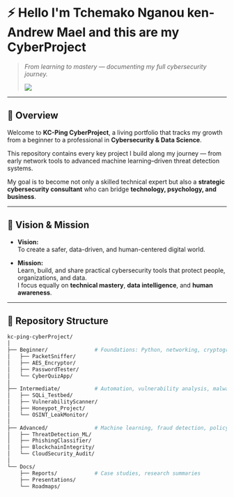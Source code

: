 # ⚡ Hello I'm Tchemako Nganou ken-Andrew Mael and this are my CyberProject 
> *From learning to mastery — documenting my full cybersecurity journey.*
>
> <a href="https://www.linkedin.com/in/ken-andrew-mael-tchemako-nganou-89b48123a?lipi=urn%3Ali%3Apage%3Ad_flagship3_profile_view_base_contact_details%3Bt0dCUB1ORT61O%2FGlWI1imA%3D%3D"><img src="https://img.shields.io/badge/-LinkedIn-blue?style=flat-square&logo=Linkedin&logoColor=white&link=YOUR_LINKEDIN_URL" /></a>

---

## 🧭 Overview

Welcome to **KC-Ping CyberProject**, a living portfolio that tracks my growth from a beginner to a professional in **Cybersecurity & Data Science**.

This repository contains every key project I build along my journey — from early network tools to advanced machine learning–driven threat detection systems.

My goal is to become not only a skilled technical expert but also a **strategic cybersecurity consultant** who can bridge **technology, psychology, and business**.

---

## 🎯 Vision & Mission

- **Vision:**  
  To create a safer, data-driven, and human-centered digital world.

- **Mission:**  
  Learn, build, and share practical cybersecurity tools that protect people, organizations, and data.  
  I focus equally on **technical mastery**, **data intelligence**, and **human awareness**.

---

## 🧩 Repository Structure

```bash
kc-ping-cyberProject/
│
├── Beginner/               # Foundations: Python, networking, cryptography
│   ├── PacketSniffer/
│   ├── AES_Encryptor/
│   ├── PasswordTester/
│   └── CyberQuizApp/
│
├── Intermediate/           # Automation, vulnerability analysis, malware sandbox
│   ├── SQLi_Testbed/
│   ├── VulnerabilityScanner/
│   ├── Honeypot_Project/
│   └── OSINT_LeakMonitor/
│
├── Advanced/               # Machine learning, fraud detection, policy design
│   ├── ThreatDetection_ML/
│   ├── PhishingClassifier/
│   ├── BlockchainIntegrity/
│   └── CloudSecurity_Audit/
│
└── Docs/
    ├── Reports/            # Case studies, research summaries
    ├── Presentations/
    └── Roadmaps/
